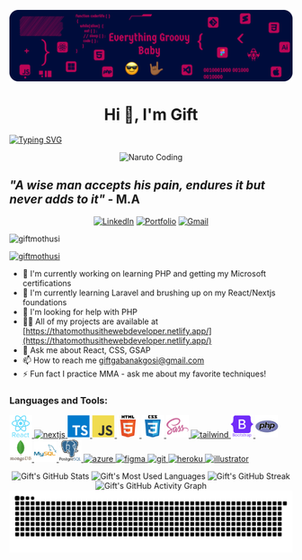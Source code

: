 ![Banner](https://github.com/GiftMothusi/gitProfileBanner/blob/main/Mygithubbanner.svg)

<h1 align="center">Hi 👋, I'm Gift</h1>

<a href="https://git.io/typing-svg"><img src="https://readme-typing-svg.demolab.com?font=Poppins&weight=700&size=24&pause=1000&color=BC0556&background=000C3B&center=true&vCenter=true&multiline=true&width=1000&height=100&lines=I'm+a+frontend+developer+with+a+passion+for+building+;fun+and+interactive+web+application+with+strong+focus;+on+UX%2FUI+design." alt="Typing SVG" /></a>

<p align="center">
  <img src="https://media.giphy.com/media/ADSJHOoIvyjKM/giphy.gif" alt="Naruto Coding" width="400"/>
</p>

<h2><i>"A wise man accepts his pain, endures it but never adds to it"</i> - M.A</h2>

<div align="center">
  
[![LinkedIn](https://img.shields.io/badge/LinkedIn-0077B5?style=for-the-badge&logo=linkedin&logoColor=white)](https://www.linkedin.com/in/thato-gabanakgosi-6581b6271/)
[![Portfolio](https://img.shields.io/badge/Portfolio-BC0556?style=for-the-badge&logo=About.me&logoColor=white)](https://thatomothusithewebdeveloper.netlify.app/)
[![Gmail](https://img.shields.io/badge/Gmail-D14836?style=for-the-badge&logo=gmail&logoColor=white)](mailto:giftgabanakgosi@gmail.com)

</div>

<p align="left"> <img src="https://komarev.com/ghpvc/?username=giftmothusi&label=Profile%20views&color=BC0556&style=flat" alt="giftmothusi" /> </p>

<p align="left"> <a href="https://github.com/ryo-ma/github-profile-trophy"><img src="https://github-profile-trophy.vercel.app/?username=giftmothusi&theme=radical&no-frame=true&no-bg=true&margin-w=4" alt="giftmothusi" /></a> </p>

- 🔭 I'm currently working on learning PHP and getting my Microsoft certifications
- 🌱 I'm currently learning Laravel and brushing up on my React/Nextjs foundations
- 🤝 I'm looking for help with PHP
- 👨‍💻 All of my projects are available at [https://thatomothusithewebdeveloper.netlify.app/](https://thatomothusithewebdeveloper.netlify.app/)
- 💬 Ask me about React, CSS, GSAP
- 📫 How to reach me giftgabanakgosi@gmail.com
- ⚡ Fun fact I practice MMA - ask me about my favorite techniques!

<h3 align="left">Languages and Tools:</h3>
<p align="left">
<a href="https://reactjs.org/" target="_blank" rel="noreferrer"> <img src="https://raw.githubusercontent.com/devicons/devicon/master/icons/react/react-original-wordmark.svg" alt="react" width="40" height="40"/> </a>
<a href="https://nextjs.org/" target="_blank" rel="noreferrer"> <img src="https://cdn.worldvectorlogo.com/logos/nextjs-2.svg" alt="nextjs" width="40" height="40"/> </a>
<a href="https://www.typescriptlang.org/" target="_blank" rel="noreferrer"> <img src="https://raw.githubusercontent.com/devicons/devicon/master/icons/typescript/typescript-original.svg" alt="typescript" width="40" height="40"/> </a>
<a href="https://developer.mozilla.org/en-US/docs/Web/JavaScript" target="_blank" rel="noreferrer"> <img src="https://raw.githubusercontent.com/devicons/devicon/master/icons/javascript/javascript-original.svg" alt="javascript" width="40" height="40"/> </a>
<a href="https://www.w3.org/html/" target="_blank" rel="noreferrer"> <img src="https://raw.githubusercontent.com/devicons/devicon/master/icons/html5/html5-original-wordmark.svg" alt="html5" width="40" height="40"/> </a>
<a href="https://www.w3schools.com/css/" target="_blank" rel="noreferrer"> <img src="https://raw.githubusercontent.com/devicons/devicon/master/icons/css3/css3-original-wordmark.svg" alt="css3" width="40" height="40"/> </a>
<a href="https://sass-lang.com" target="_blank" rel="noreferrer"> <img src="https://raw.githubusercontent.com/devicons/devicon/master/icons/sass/sass-original.svg" alt="sass" width="40" height="40"/> </a>
<a href="https://tailwindcss.com/" target="_blank" rel="noreferrer"> <img src="https://www.vectorlogo.zone/logos/tailwindcss/tailwindcss-icon.svg" alt="tailwind" width="40" height="40"/> </a>
<a href="https://getbootstrap.com" target="_blank" rel="noreferrer"> <img src="https://raw.githubusercontent.com/devicons/devicon/master/icons/bootstrap/bootstrap-plain-wordmark.svg" alt="bootstrap" width="40" height="40"/> </a>
<a href="https://www.php.net" target="_blank" rel="noreferrer"> <img src="https://raw.githubusercontent.com/devicons/devicon/master/icons/php/php-original.svg" alt="php" width="40" height="40"/> </a>
<a href="https://www.mongodb.com/" target="_blank" rel="noreferrer"> <img src="https://raw.githubusercontent.com/devicons/devicon/master/icons/mongodb/mongodb-original-wordmark.svg" alt="mongodb" width="40" height="40"/> </a>
<a href="https://www.mysql.com/" target="_blank" rel="noreferrer"> <img src="https://raw.githubusercontent.com/devicons/devicon/master/icons/mysql/mysql-original-wordmark.svg" alt="mysql" width="40" height="40"/> </a>
<a href="https://www.postgresql.org" target="_blank" rel="noreferrer"> <img src="https://raw.githubusercontent.com/devicons/devicon/master/icons/postgresql/postgresql-original-wordmark.svg" alt="postgresql" width="40" height="40"/> </a>
<a href="https://azure.microsoft.com/en-in/" target="_blank" rel="noreferrer"> <img src="https://www.vectorlogo.zone/logos/microsoft_azure/microsoft_azure-icon.svg" alt="azure" width="40" height="40"/> </a>
<a href="https://www.figma.com/" target="_blank" rel="noreferrer"> <img src="https://www.vectorlogo.zone/logos/figma/figma-icon.svg" alt="figma" width="40" height="40"/> </a>
<a href="https://git-scm.com/" target="_blank" rel="noreferrer"> <img src="https://www.vectorlogo.zone/logos/git-scm/git-scm-icon.svg" alt="git" width="40" height="40"/> </a>
<a href="https://heroku.com" target="_blank" rel="noreferrer"> <img src="https://www.vectorlogo.zone/logos/heroku/heroku-icon.svg" alt="heroku" width="40" height="40"/> </a>
<a href="https://www.adobe.com/in/products/illustrator.html" target="_blank" rel="noreferrer"> <img src="https://www.vectorlogo.zone/logos/adobe_illustrator/adobe_illustrator-icon.svg" alt="illustrator" width="40" height="40"/> </a>
</p>

<div align="center">
  <!-- GitHub Stats Card -->
  <img src="https://github-readme-stats.vercel.app/api?username=giftmothusi&show_icons=true&theme=radical&hide_border=true&include_all_commits=true&count_private=true&bg_color=0D1117" alt="Gift's GitHub Stats" height="190px" />
  
  <!-- Most Used Languages Card -->
  <img src="https://github-readme-stats.vercel.app/api/top-langs/?username=giftmothusi&layout=compact&theme=radical&hide_border=true&bg_color=0D1117" alt="Gift's Most Used Languages" height="190px" />

  <!-- GitHub Streak Stats -->
  <img src="https://github-readme-streak-stats.herokuapp.com/?user=giftmothusi&theme=radical&hide_border=true&background=0D1117" alt="Gift's GitHub Streak" height="190px" />

  <!-- Activity Graph -->
  <img src="https://github-readme-activity-graph.vercel.app/graph?username=giftmothusi&bg_color=0D1117&color=BC0556&line=BC0556&point=FFFFFF&area=true&hide_border=true" alt="Gift's GitHub Activity Graph" />
</div>

<!-- Contribution Snake Animation -->
<div align="center">
  <img src="https://raw.githubusercontent.com/GiftMothusi/GiftMothusi/output/github-contribution-grid-snake.svg" alt="snake animation" />
</div>
